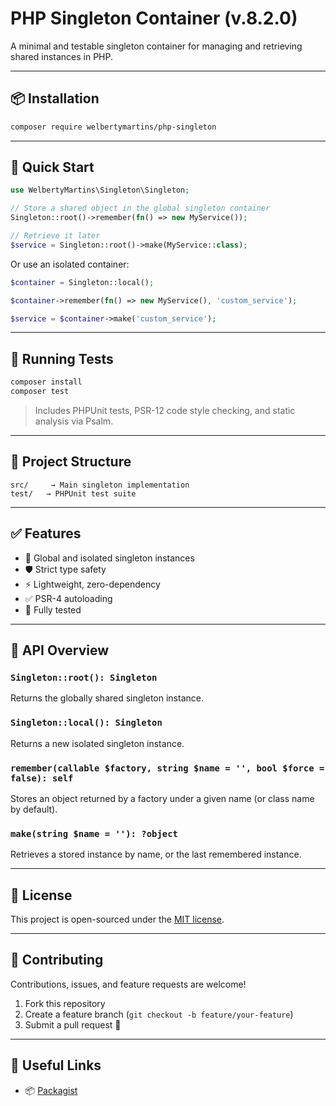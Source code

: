 # PHP Singleton Container (v.8.2.0)
A minimal and testable singleton container for managing and retrieving shared instances in PHP.

---

## 📦 Installation

```bash
composer require welbertymartins/php-singleton
````

---

## 🚀 Quick Start

```php
use WelbertyMartins\Singleton\Singleton;

// Store a shared object in the global singleton container
Singleton::root()->remember(fn() => new MyService());

// Retrieve it later
$service = Singleton::root()->make(MyService::class);
```

Or use an isolated container:

```php
$container = Singleton::local();

$container->remember(fn() => new MyService(), 'custom_service');

$service = $container->make('custom_service');
```

---

## 🧪 Running Tests

```bash
composer install
composer test
```

> Includes PHPUnit tests, PSR-12 code style checking, and static analysis via Psalm.

---

## 📁 Project Structure

```
src/     → Main singleton implementation  
test/   → PHPUnit test suite  
```

---

## ✅ Features

* 🧩 Global and isolated singleton instances
* 🛡️ Strict type safety
* ⚡ Lightweight, zero-dependency
* ✅ PSR-4 autoloading
* 🧪 Fully tested

---

## 📘 API Overview

### `Singleton::root(): Singleton`

Returns the globally shared singleton instance.

### `Singleton::local(): Singleton`

Returns a new isolated singleton instance.

### `remember(callable $factory, string $name = '', bool $force = false): self`

Stores an object returned by a factory under a given name (or class name by default).

### `make(string $name = ''): ?object`

Retrieves a stored instance by name, or the last remembered instance.

---

## 📄 License

This project is open-sourced under the [MIT license](LICENSE).

---

## 🤝 Contributing

Contributions, issues, and feature requests are welcome!

1. Fork this repository
2. Create a feature branch (`git checkout -b feature/your-feature`)
3. Submit a pull request 🚀

---

## 🔗 Useful Links

* 📦 [Packagist](https://packagist.org/packages/welbertymartins/php-singleton)
